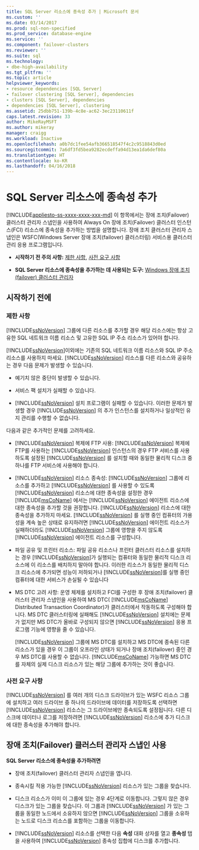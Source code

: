 ```yaml
---
title: SQL Server 리소스에 종속성 추가 | Microsoft 문서
ms.custom: ''
ms.date: 03/14/2017
ms.prod: sql-non-specified
ms.prod_service: database-engine
ms.service: ''
ms.component: failover-clusters
ms.reviewer: ''
ms.suite: sql
ms.technology:
- dbe-high-availability
ms.tgt_pltfrm: ''
ms.topic: article
helpviewer_keywords:
- resource dependencies [SQL Server]
- failover clustering [SQL Server], dependencies
- clusters [SQL Server], dependencies
- dependencies [SQL Server], clustering
ms.assetid: 25dbb751-139b-4c8e-ac62-3ec23110611f
caps.latest.revision: 33
author: MikeRayMSFT
ms.author: mikeray
manager: craigg
ms.workload: Inactive
ms.openlocfilehash: a0b7dc1fee54afb366518547f4c2c9518843d0ed
ms.sourcegitcommit: 7a6df3fd5bea9282ecdeffa94d13ea1da6def80a
ms.translationtype: HT
ms.contentlocale: ko-KR
ms.lasthandoff: 04/16/2018
---
```

# <a name="add-dependencies-to-a-sql-server-resource"></a>SQL Server 리소스에 종속성 추가
[!INCLUDE[appliesto-ss-xxxx-xxxx-xxx-md](../../../includes/appliesto-ss-xxxx-xxxx-xxx-md.md)]
  이 항목에서는 장애 조치(Failover) 클러스터 관리자 스냅인을 사용하여 Always On 장애 조치(Failover) 클러스터 인스턴스(FCI) 리소스에 종속성을 추가하는 방법을 설명합니다. 장애 조치 클러스터 관리자 스냅인은 WSFC(Windows Server 장애 조치(failover) 클러스터링) 서비스용 클러스터 관리 응용 프로그램입니다.  
  
-   **시작하기 전 주의 사항:**  [제한 사항](#Restrictions), [사전 요구 사항](#Prerequisites)  
  
-   **SQL Server 리소스에 종속성을 추가하는 데 사용되는 도구:** [Windows 장애 조치(failover) 클러스터 관리자](#WinClusManager)  
  
##  <a name="BeforeYouBegin"></a> 시작하기 전에  
  
###  <a name="Restrictions"></a> 제한 사항  
 [!INCLUDE[ssNoVersion](../../../includes/ssnoversion-md.md)] 그룹에 다른 리소스를 추가할 경우 해당 리소스에는 항상 고유한 SQL 네트워크 이름 리소스 및 고유한 SQL IP 주소 리소스가 있어야 합니다.  
  
 [!INCLUDE[ssNoVersion](../../../includes/ssnoversion-md.md)]이외에는 기존의 SQL 네트워크 이름 리소스와 SQL IP 주소 리소스를 사용하지 마세요. [!INCLUDE[ssNoVersion](../../../includes/ssnoversion-md.md)] 리소스를 다른 리소스와 공유하는 경우 다음 문제가 발생할 수 있습니다.  
  
-   예기치 않은 중단이 발생할 수 있습니다.  
  
-   서비스 팩 설치가 실패할 수 있습니다.  
  
-   [!INCLUDE[ssNoVersion](../../../includes/ssnoversion-md.md)] 설치 프로그램이 실패할 수 있습니다. 이러한 문제가 발생할 경우 [!INCLUDE[ssNoVersion](../../../includes/ssnoversion-md.md)] 의 추가 인스턴스를 설치하거나 일상적인 유지 관리를 수행할 수 없습니다.  
  
 다음과 같은 추가적인 문제를 고려하세요.  
  
-   [!INCLUDE[ssNoVersion](../../../includes/ssnoversion-md.md)] 복제에 FTP 사용: [!INCLUDE[ssNoVersion](../../../includes/ssnoversion-md.md)] 복제에 FTP를 사용하는 [!INCLUDE[ssNoVersion](../../../includes/ssnoversion-md.md)] 인스턴스의 경우 FTP 서비스를 사용하도록 설정된 [!INCLUDE[ssNoVersion](../../../includes/ssnoversion-md.md)] 를 설치할 때와 동일한 물리적 디스크 중 하나를 FTP 서비스에 사용해야 합니다.  
  
-   [!INCLUDE[ssNoVersion](../../../includes/ssnoversion-md.md)] 리소스 종속성: [!INCLUDE[ssNoVersion](../../../includes/ssnoversion-md.md)] 그룹에 리소스를 추가하고 [!INCLUDE[ssNoVersion](../../../includes/ssnoversion-md.md)] 를 사용할 수 있도록 [!INCLUDE[ssNoVersion](../../../includes/ssnoversion-md.md)] 리소스에 대한 종속성을 설정한 경우 [!INCLUDE[msCoName](../../../includes/msconame-md.md)] 에서는 [!INCLUDE[ssNoVersion](../../../includes/ssnoversion-md.md)] 에이전트 리소스에 대한 종속성을 추가할 것을 권장합니다. [!INCLUDE[ssNoVersion](../../../includes/ssnoversion-md.md)] 리소스에 대한 종속성을 추가하지 마세요. [!INCLUDE[ssNoVersion](../../../includes/ssnoversion-md.md)] 를 실행 중인 컴퓨터의 가용성을 계속 높은 상태로 유지하려면 [!INCLUDE[ssNoVersion](../../../includes/ssnoversion-md.md)] 에이전트 리소스가 실패하더라도 [!INCLUDE[ssNoVersion](../../../includes/ssnoversion-md.md)] 그룹에 영향을 주지 않도록 [!INCLUDE[ssNoVersion](../../../includes/ssnoversion-md.md)] 에이전트 리소스를 구성합니다.  
  
-   파일 공유 및 프린터 리소스: 파일 공유 리소스나 프린터 클러스터 리소스를 설치하는 경우 [!INCLUDE[ssNoVersion](../../../includes/ssnoversion-md.md)]가 실행되는 컴퓨터와 동일한 물리적 디스크 리소스에 이 리소스를 배치하지 말아야 합니다. 이러한 리소스가 동일한 물리적 디스크 리소스에 추가되면 성능이 저하되거나 [!INCLUDE[ssNoVersion](../../../includes/ssnoversion-md.md)]를 실행 중인 컴퓨터에 대한 서비스가 손실될 수 있습니다  
  
-   MS DTC 고려 사항: 운영 체제를 설치하고 FCI를 구성한 후 장애 조치(failover) 클러스터 관리자 스냅인을 사용하여 MS DTC( [!INCLUDE[msCoName](../../../includes/msconame-md.md)] Distributed Transaction Coordinator)가 클러스터에서 작동하도록 구성해야 합니다. MS DTC 클러스터링에 실패해도 [!INCLUDE[ssNoVersion](../../../includes/ssnoversion-md.md)] 설치에는 문제가 없지만 MS DTC가 올바로 구성되지 않으면 [!INCLUDE[ssNoVersion](../../../includes/ssnoversion-md.md)] 응용 프로그램 기능에 영향을 줄 수 있습니다.  
  
     [!INCLUDE[ssNoVersion](../../../includes/ssnoversion-md.md)] 그룹에 MS DTC를 설치하고 MS DTC에 종속된 다른 리소스가 있을 경우 이 그룹이 오프라인 상태가 되거나 장애 조치(failover) 중인 경우 MS DTC를 사용할 수 없습니다. [!INCLUDE[msCoName](../../../includes/msconame-md.md)] 가능하면 MS DTC를 자체의 실제 디스크 리소스가 있는 해당 그룹에 추가하는 것이 좋습니다.  
  
###  <a name="Prerequisites"></a> 사전 요구 사항  
 [!INCLUDE[ssNoVersion](../../../includes/ssnoversion-md.md)] 를 여러 개의 디스크 드라이브가 있는 WSFC 리소스 그룹에 설치하고 여러 드라이브 중 하나의 드라이브에 데이터를 저장하도록 선택하면 [!INCLUDE[ssNoVersion](../../../includes/ssnoversion-md.md)] 리소스는 그 드라이브에만 종속되도록 설정됩니다. 다른 디스크에 데이터나 로그를 저장하려면 [!INCLUDE[ssNoVersion](../../../includes/ssnoversion-md.md)] 리소스에 추가 디스크에 대한 종속성을 추가해야 합니다.  
  
##  <a name="WinClusManager"></a> 장애 조치(Failover) 클러스터 관리자 스냅인 사용  
 **SQL Server 리소스에 종속성을 추가하려면**  
  
-   장애 조치(failover) 클러스터 관리자 스냅인을 엽니다.  
  
-   종속시킬 적용 가능한 [!INCLUDE[ssNoVersion](../../../includes/ssnoversion-md.md)] 리소스가 있는 그룹을 찾습니다.  
  
-   디스크 리소스가 이미 이 그룹에 있는 경우 4단계로 이동합니다. 그렇지 않은 경우 디스크가 있는 그룹을 찾습니다. 이 그룹과 [!INCLUDE[ssNoVersion](../../../includes/ssnoversion-md.md)] 가 있는 그룹을 동일한 노드에서 소유하지 않으면 [!INCLUDE[ssNoVersion](../../../includes/ssnoversion-md.md)] 그룹을 소유하는 노드로 디스크 리소스를 포함하는 그룹을 이동합니다.  
  
-   [!INCLUDE[ssNoVersion](../../../includes/ssnoversion-md.md)] 리소스를 선택한 다음 **속성** 대화 상자를 열고 **종속성** 탭을 사용하여 [!INCLUDE[ssNoVersion](../../../includes/ssnoversion-md.md)] 종속성 집합에 디스크를 추가합니다.  
  
  
